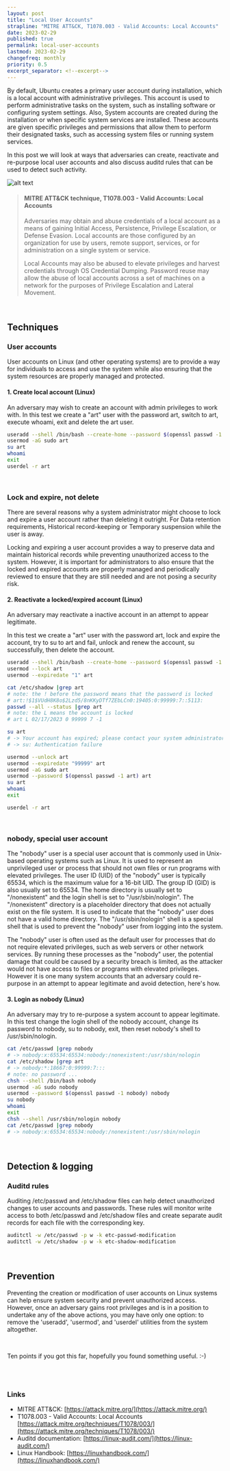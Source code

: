 ```yaml
---
layout: post
title: "Local User Accounts"
strapline: "MITRE ATT&CK, T1078.003 - Valid Accounts: Local Accounts"
date: 2023-02-29 
published: true
permalink: local-user-accounts
lastmod: 2023-02-29
changefreq: monthly
priority: 0.5
excerpt_separator: <!--excerpt-->
---
```


By default, Ubuntu creates a primary user account during installation, which is a local account with administrative privileges. This account is used to perform administrative tasks on the system, such as installing software or configuring system settings. Also, System accounts are created during the installation or when specific system services are installed. These accounts are given specific privileges and permissions that allow them to perform their designated tasks, such as accessing system files or running system services.

In this post we will look at ways that adversaries can create, reactivate and re-purpose local user accounts and also discuss auditd rules that can be used to detect such activity.  

<!--excerpt-->

![alt text](/assets/images/t1078.003-03.png)

> #### MITRE ATT&CK technique, T1078.003 - Valid Accounts: Local Accounts
> 
> Adversaries may obtain and abuse credentials of a local account as a means of gaining Initial Access, Persistence, Privilege Escalation, or Defense Evasion. Local accounts are those configured by an organization for use by users, remote support, services, or for administration on a single system or service.
> 
> Local Accounts may also be abused to elevate privileges and harvest credentials through OS Credential Dumping. Password reuse may allow the abuse of local accounts across a set of machines on a network for the purposes of Privilege Escalation and Lateral Movement. 

<br>

## Techniques

### User accounts
User accounts on Linux (and other operating systems) are to provide a way for individuals to access and use the system while also ensuring that the system resources are properly managed and protected.

#### 1. Create local account (Linux)
An adversary may wish to create an account with admin privileges to work with. In this test we create a "art" user with the password art, switch to art, execute whoami, exit and delete the art user.
``` bash
useradd --shell /bin/bash --create-home --password $(openssl passwd -1 art) art
usermod -aG sudo art
su art
whoami
exit
userdel -r art 
```
<br>

### Lock and expire, not delete
There are several reasons why a system administrator might choose to lock and expire a user account rather than deleting it outright. For Data retention requirements, Historical record-keeping or Temporary suspension while the user is away.

Locking and expiring a user account provides a way to preserve data and maintain historical records while preventing unauthorized access to the system. However, it is important for administrators to also ensure that the locked and expired accounts are properly managed and periodically reviewed to ensure that they are still needed and are not posing a security risk.

#### 2. Reactivate a locked/expired account (Linux)
An adversary may reactivate a inactive account in an attempt to appear legitimate. 

In this test we create a "art" user with the password art, lock and expire the account, try to su to art and fail, unlock and renew the account, su successfully, then delete the account.
``` bash
useradd --shell /bin/bash --create-home --password $(openssl passwd -1 art) art
usermod --lock art
usermod --expiredate "1" art

cat /etc/shadow |grep art
# note: the ! before the password means that the password is locked 
# art:!$1$VUdH8K8o$2Lzd5/8nKKyDTf7ZEbLCn0:19405:0:99999:7::5113:
passwd --all --status |grep art
# note: the L means the account is locked 
# art L 02/17/2023 0 99999 7 -1

su art
# -> Your account has expired; please contact your system administrator.
# -> su: Authentication failure

usermod --unlock art
usermod --expiredate "99999" art
usermod -aG sudo art
usermod --password $(openssl passwd -1 art) art
su art
whoami
exit

userdel -r art 
```
<br>

### nobody, special user account
The "nobody" user is a special user account that is commonly used in Unix-based operating systems such as Linux. It is used to represent an unprivileged user or process that should not own files or run programs with elevated privileges. The user ID (UID) of the "nobody" user is typically 65534, which is the maximum value for a 16-bit UID. The group ID (GID) is also usually set to 65534. The home directory is usually set to "/nonexistent" and the login shell is set to "/usr/sbin/nologin". The "/nonexistent" directory is a placeholder directory that does not actually exist on the file system. It is used to indicate that the "nobody" user does not have a valid home directory. The "/usr/sbin/nologin" shell is a special shell that is used to prevent the "nobody" user from logging into the system.

The "nobody" user is often used as the default user for processes that do not require elevated privileges, such as web servers or other network services. By running these processes as the "nobody" user, the potential damage that could be caused by a security breach is limited, as the attacker would not have access to files or programs with elevated privileges. However it is one many system accounts that an adversary could re-purpose in an attempt to appear legitimate and avoid detection, here's how. 

#### 3. Login as nobody (Linux)
An adversary may try to re-purpose a system account to appear legitimate. In this test change the login shell of the nobody account, change its password to nobody, su to nobody, exit, then reset nobody's shell to /usr/sbin/nologin.
``` bash
cat /etc/passwd |grep nobody 
# -> nobody:x:65534:65534:nobody:/nonexistent:/usr/sbin/nologin
cat /etc/shadow |grep art
# -> nobody:*:18667:0:99999:7:::
# note: no password ...
chsh --shell /bin/bash nobody
usermod -aG sudo nobody
usermod --password $(openssl passwd -1 nobody) nobody
su nobody
whoami
exit
chsh --shell /usr/sbin/nologin nobody
cat /etc/passwd |grep nobody 
# -> nobody:x:65534:65534:nobody:/nonexistent:/usr/sbin/nologin
```
<br>

## Detection & logging
### Auditd rules
Auditing /etc/passwd and /etc/shadow files can help detect unauthorized changes to user accounts and passwords. These rules will monitor write access to both /etc/passwd and /etc/shadow files and create separate audit records for each file with the corresponding key.
``` bash
auditctl -w /etc/passwd -p w -k etc-passwd-modification
auditctl -w /etc/shadow -p w -k etc-shadow-modification
``` 
<br>

## Prevention

Preventing the creation or modification of user accounts on Linux systems can help ensure system security and prevent unauthorized access. However, once an adversary gains root privileges and is in a position to undertake any of the above actions, you may have only one option: to remove the 'useradd', 'usermod', and 'userdel' utilities from the system altogether.

<br>

Ten points if you got this far, hopefully you found something useful. :-) 

<br>
<br>

### Links
- MITRE ATT&CK: [https://attack.mitre.org/](https://attack.mitre.org/)
- T1078.003 - Valid Accounts: Local Accounts [https://attack.mitre.org/techniques/T1078/003/](https://attack.mitre.org/techniques/T1078/003/)
- Auditd documentation: [https://linux-audit.com/](https://linux-audit.com/)
- Linux Handbook: [https://linuxhandbook.com/](https://linuxhandbook.com/)


